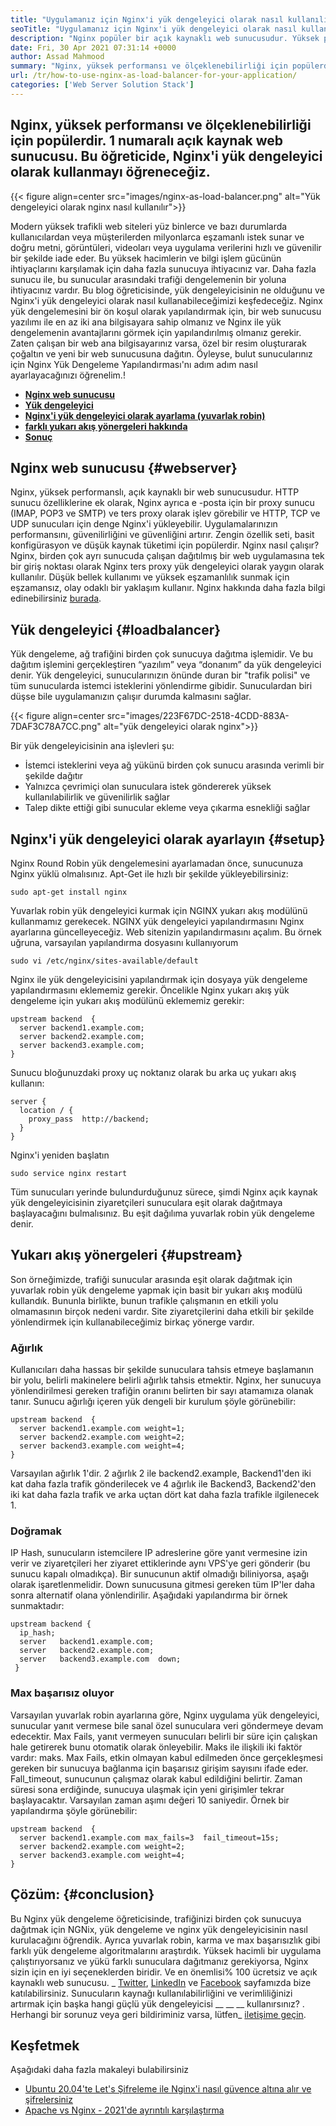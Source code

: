 ```yaml
---
title: "Uygulamanız için Nginx'i yük dengeleyici olarak nasıl kullanılır" 
seoTitle: "Uygulamanız için Nginx'i yük dengeleyici olarak nasıl kullanılır" 
description: "Nginx popüler bir açık kaynaklı web sunucusudur. Yüksek performans ve ölçeklenebilirlik ile iyi bilinir. Bu öğreticide, Nginx'i yük dengeleyici olarak kullanmayı öğreneceğiz" 
date: Fri, 30 Apr 2021 07:31:14 +0000
author: Assad Mahmood
summary: "Nginx, yüksek performansı ve ölçeklenebilirliği için popülerdir. 1 numaralı açık kaynak web sunucusu. Bu öğreticide, Nginx'i yük dengeleyici olarak kullanmayı öğreneceğiz." 
url: /tr/how-to-use-nginx-as-load-balancer-for-your-application/
categories: ['Web Server Solution Stack']
---
```


## Nginx, yüksek performansı ve ölçeklenebilirliği için popülerdir. 1 numaralı açık kaynak web sunucusu. Bu öğreticide, Nginx'i yük dengeleyici olarak kullanmayı öğreneceğiz.

{{< figure align=center src="images/nginx-as-load-balancer.png" alt="Yük dengeleyici olarak nginx nasıl kullanılır">}}

Modern yüksek trafikli web siteleri yüz binlerce ve bazı durumlarda kullanıcılardan veya müşterilerden milyonlarca eşzamanlı istek sunar ve doğru metni, görüntüleri, videoları veya uygulama verilerini hızlı ve güvenilir bir şekilde iade eder. Bu yüksek hacimlerin ve bilgi işlem gücünün ihtiyaçlarını karşılamak için daha fazla sunucuya ihtiyacınız var. Daha fazla sunucu ile, bu sunucular arasındaki trafiği dengelemenin bir yoluna ihtiyacınız vardır. Bu blog öğreticisinde, yük dengeleyicisinin ne olduğunu ve Nginx'i yük dengeleyici olarak nasıl kullanabileceğimizi keşfedeceğiz.
Nginx yük dengelemesini bir ön koşul olarak yapılandırmak için, bir web sunucusu yazılımı ile en az iki ana bilgisayara sahip olmanız ve Nginx ile yük dengelemenin avantajlarını görmek için yapılandırılmış olmanız gerekir. Zaten çalışan bir web ana bilgisayarınız varsa, özel bir resim oluşturarak çoğaltın ve yeni bir web sunucusuna dağıtın. Öyleyse, bulut sunucularınız için Nginx Yük Dengeleme Yapılandırması'nı adım adım nasıl ayarlayacağınızı öğrenelim.!
* **[Nginx web sunucusu][1]** 
* **[Yük dengeleyici][2]** 
* **[Nginx'i yük dengeleyici olarak ayarlama (yuvarlak robin)][3]** 
* **[farklı yukarı akış yönergeleri hakkında][4]** 
* **[Sonuç][5]** 

## Nginx web sunucusu {#webserver}

Nginx, yüksek performanslı, açık kaynaklı bir web sunucusudur. HTTP sunucu özelliklerine ek olarak, Nginx ayrıca e -posta için bir proxy sunucu (IMAP, POP3 ve SMTP) ve ters proxy olarak işlev görebilir ve HTTP, TCP ve UDP sunucuları için denge Nginx'i yükleyebilir. Uygulamalarınızın performansını, güvenilirliğini ve güvenliğini artırır. Zengin özellik seti, basit konfigürasyon ve düşük kaynak tüketimi için popülerdir.
Nginx nasıl çalışır? Nginx, birden çok ayrı sunucuda çalışan dağıtılmış bir web uygulamasına tek bir giriş noktası olarak Nginx ters proxy yük dengeleyici olarak yaygın olarak kullanılır. Düşük bellek kullanımı ve yüksek eşzamanlılık sunmak için eşzamansız, olay odaklı bir yaklaşım kullanır. Nginx hakkında daha fazla bilgi edinebilirsiniz [burada][6].

## Yük dengeleyici {#loadbalancer}

Yük dengeleme, ağ trafiğini birden çok sunucuya dağıtma işlemidir. Ve bu dağıtım işlemini gerçekleştiren “yazılım” veya “donanım” da yük dengeleyici denir. Yük dengeleyici, sunucularınızın önünde duran bir "trafik polisi" ve tüm sunucularda istemci isteklerini yönlendirme gibidir. Sunuculardan biri düşse bile uygulamanızın çalışır durumda kalmasını sağlar.

{{< figure align=center src="images/223F67DC-2518-4CDD-883A-7DAF3C78A7CC.png" alt="yük dengeleyici olarak nginx">}}

Bir yük dengeleyicisinin ana işlevleri şu:
  * İstemci isteklerini veya ağ yükünü birden çok sunucu arasında verimli bir şekilde dağıtır
  * Yalnızca çevrimiçi olan sunuculara istek göndererek yüksek kullanılabilirlik ve güvenilirlik sağlar
  * Talep dikte ettiği gibi sunucular ekleme veya çıkarma esnekliği sağlar

## Nginx'i yük dengeleyici olarak ayarlayın {#setup}

Nginx Round Robin yük dengelemesini ayarlamadan önce, sunucunuza Nginx yüklü olmalısınız. Apt-Get ile hızlı bir şekilde yükleyebilirsiniz:
```
sudo apt-get install nginx
```
Yuvarlak robin yük dengeleyici kurmak için NGINX yukarı akış modülünü kullanmamız gerekecek. NGINX yük dengeleyici yapılandırmasını Nginx ayarlarına güncelleyeceğiz. Web sitenizin yapılandırmasını açalım. Bu örnek uğruna, varsayılan yapılandırma dosyasını kullanıyorum
```
sudo vi /etc/nginx/sites-available/default
```
Nginx ile yük dengeleyicisini yapılandırmak için dosyaya yük dengeleme yapılandırmasını eklememiz gerekir.
Öncelikle Nginx yukarı akış yük dengeleme için yukarı akış modülünü eklememiz gerekir:
```
upstream backend  {
  server backend1.example.com;
  server backend2.example.com;
  server backend3.example.com;
}
```
Sunucu bloğunuzdaki proxy uç noktanız olarak bu arka uç yukarı akış kullanın:
```
server {
  location / {
    proxy_pass  http://backend;
  }
}
```
Nginx'i yeniden başlatın
```
sudo service nginx restart
```
Tüm sunucuları yerinde bulundurduğunuz sürece, şimdi Nginx açık kaynak yük dengeleyicisinin ziyaretçileri sunuculara eşit olarak dağıtmaya başlayacağını bulmalısınız. Bu eşit dağılıma yuvarlak robin yük dengeleme denir.

## Yukarı akış yönergeleri {#upstream}

Son örneğimizde, trafiği sunucular arasında eşit olarak dağıtmak için yuvarlak robin yük dengeleme yapmak için basit bir yukarı akış modülü kullandık. Bununla birlikte, bunun trafikle çalışmanın en etkili yolu olmamasının birçok nedeni vardır. Site ziyaretçilerini daha etkili bir şekilde yönlendirmek için kullanabileceğimiz birkaç yönerge vardır.

### Ağırlık
Kullanıcıları daha hassas bir şekilde sunuculara tahsis etmeye başlamanın bir yolu, belirli makinelere belirli ağırlık tahsis etmektir. Nginx, her sunucuya yönlendirilmesi gereken trafiğin oranını belirten bir sayı atamamıza olanak tanır.
Sunucu ağırlığı içeren yük dengeli bir kurulum şöyle görünebilir:
```
upstream backend  {
  server backend1.example.com weight=1;
  server backend2.example.com weight=2;
  server backend3.example.com weight=4;
}
```
Varsayılan ağırlık 1'dir. 2 ağırlık 2 ile backend2.example, Backend1'den iki kat daha fazla trafik gönderilecek ve 4 ağırlık ile Backend3, Backend2'den iki kat daha fazla trafik ve arka uçtan dört kat daha fazla trafikle ilgilenecek 1.

### Doğramak
IP Hash, sunucuların istemcilere IP adreslerine göre yanıt vermesine izin verir ve ziyaretçileri her ziyaret ettiklerinde aynı VPS'ye geri gönderir (bu sunucu kapalı olmadıkça). Bir sunucunun aktif olmadığı biliniyorsa, aşağı olarak işaretlenmelidir. Down sunucusuna gitmesi gereken tüm IP'ler daha sonra alternatif olana yönlendirilir.
Aşağıdaki yapılandırma bir örnek sunmaktadır:
```
upstream backend {
  ip_hash;
  server   backend1.example.com;
  server   backend2.example.com;
  server   backend3.example.com  down;
 }
```

### Max başarısız oluyor
Varsayılan yuvarlak robin ayarlarına göre, Nginx uygulama yük dengeleyici, sunucular yanıt vermese bile sanal özel sunuculara veri göndermeye devam edecektir. Max Fails, yanıt vermeyen sunucuları belirli bir süre için çalışkan hale getirerek bunu otomatik olarak önleyebilir.
Maks ile ilişkili iki faktör vardır: maks. Max Fails, etkin olmayan kabul edilmeden önce gerçekleşmesi gereken bir sunucuya bağlanma için başarısız girişim sayısını ifade eder. Fall_timeout, sunucunun çalışmaz olarak kabul edildiğini belirtir. Zaman süresi sona erdiğinde, sunucuya ulaşmak için yeni girişimler tekrar başlayacaktır. Varsayılan zaman aşımı değeri 10 saniyedir.
Örnek bir yapılandırma şöyle görünebilir:
```
upstream backend  {
  server backend1.example.com max_fails=3  fail_timeout=15s;
  server backend2.example.com weight=2;
  server backend3.example.com weight=4;
}
```

## Çözüm: {#conclusion}

Bu Nginx yük dengeleme öğreticisinde, trafiğinizi birden çok sunucuya dağıtmak için NGNix, yük dengeleme ve nginx yük dengeleyicisinin nasıl kurulacağını öğrendik. Ayrıca yuvarlak robin, karma ve max başarısızlık gibi farklı yük dengeleme algoritmalarını araştırdık. Yüksek hacimli bir uygulama çalıştırıyorsanız ve yükü farklı sunuculara dağıtmanız gerekiyorsa, Nginx sizin için en iyi seçeneklerden biridir. Ve en önemlisi% 100 ücretsiz ve açık kaynaklı web sunucusu.
_ [Twitter][7], [LinkedIn][8] ve [Facebook][9] sayfamızda bize katılabilirsiniz. Sunucuların kaynağı kullanılabilirliğini ve verimliliğinizi artırmak için başka hangi güçlü yük dengeleyicisi __ __ __ kullanırsınız? . Herhangi bir sorunuz veya geri bildiriminiz varsa, lütfen_ [iletişime geçin][10].

## Keşfetmek
Aşağıdaki daha fazla makaleyi bulabilirsiniz
  * [Ubuntu 20.04'te Let's Şifreleme ile Nginx'i nasıl güvence altına alır ve şifrelersiniz][11]
  * [Apache vs Nginx - 2021'de ayrıntılı karşılaştırma][12]



[1]: #webserver
[2]: #loadbalancer
[3]: #setup
[4]: #upstream
[5]: #conclusion
[6]: https://products.containerize.com/solution-stack/nginx
[7]: https://twitter.com/containerize_co
[8]: https://www.linkedin.com/company/containerize/
[9]: http://facebook.com/containerize
[10]: mailto:yasir.saeed@aspose.com
[11]: https://blog.containerize.com/web-server-solution-stack/how-to-secure-nginx-with-letsencrypt-on-ubuntu-20-04/
[12]: https://blog.containerize.com/2021/02/26/apache-vs-nginx-detailed-comparison-in-2021/
